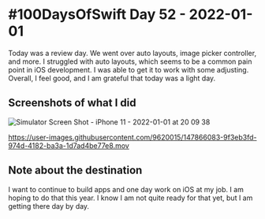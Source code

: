 # #100DaysOfSwift Day 52 - 2022-01-01

Today was a review day.  We went over auto layouts, image picker controller, and more.  I struggled with auto layouts, which seems to be a common pain point in iOS development.  I was able to get it to work with some adjusting.  Overall, I feel good, and I am grateful that today was a light day.

## Screenshots of what I did

![Simulator Screen Shot - iPhone 11 - 2022-01-01 at 20 09 38](https://user-images.githubusercontent.com/9620015/147866078-b0f24c83-c272-41a6-ad33-611609c18aeb.png)

https://user-images.githubusercontent.com/9620015/147866083-9f3eb3fd-974d-4182-ba3a-1d7ad4be77e8.mov

## Note about the destination

I want to continue to build apps and one day work on iOS at my job.  I am hoping to do that this year.  I know I am not quite ready for that yet, but I am getting there day by day.
